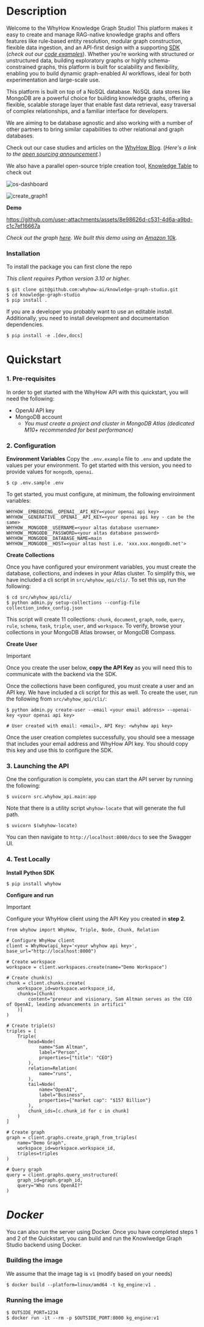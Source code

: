 # Description

Welcome to the WhyHow Knowledge Graph Studio! This platform makes it easy to create and manage RAG-native knowledge graphs and offers features like rule-based entity resolution, modular graph construction, flexible data ingestion, and an API-first design with a supporting [SDK](https://pypi.org/project/whyhow/) (_check out our [code examples](https://whyhow-ai.github.io/whyhow-sdk-docs/examples/overview/)_). Whether you’re working with structured or unstructured data, building exploratory graphs or highly schema-constrained graphs, this platform is built for scalability and flexibility, enabling you to build dynamic graph-enabled AI workflows, ideal for both experimentation and large-scale use.

This platform is built on top of a NoSQL database. NoSQL data stores like MongoDB are a powerful choice for building knowledge graphs, offering a flexible, scalable storage layer that enable fast data retrieval, easy traversal of complex relationships, and a familiar interface for developers.

We are aiming to be database agnostic and also working with a number of other partners to bring similar capabilities to other relational and graph databases.

Check out our case studies and articles on the [WhyHow Blog](https://medium.com/enterprise-rag). (_Here's a link to the [open sourcing announcement](https://medium.com/enterprise-rag/open-sourcing-the-whyhow-knowledge-graph-studio-powered-by-nosql-edce283fb341)._)

We also have a parallel open-source triple creation tool, [Knowledge Table](https://github.com/whyhow-ai/knowledge-table) to check out

![os-dashboard](https://github.com/user-attachments/assets/07d7926f-547f-41b1-a9e7-e9ec31590478)

![create_graph1](https://github.com/user-attachments/assets/0471338b-3045-4f6b-90a3-51370fd80372)

**Demo**

https://github.com/user-attachments/assets/8e98626d-c531-4d6a-a9bd-c1c7ef16667a

_Check out the graph [here](https://app.whyhow.ai/public/graph/673ba7d0aa25224ee88c2406). We built this demo using an [Amazon 10k](https://d18rn0p25nwr6d.cloudfront.net/CIK-0001018724/c7c14359-36fa-40c3-b3ca-5bf7f3fa0b96.pdf)._

### Installation

To install the package you can first clone the repo

_This client requires Python version 3.10 or higher._

```shell
$ git clone git@github.com:whyhow-ai/knowledge-graph-studio.git
$ cd knowledge-graph-studio
$ pip install .
```

If you are a developer you probably want to use an editable install. Additionally,
you need to install development and documentation dependencies.

```shell
$ pip install -e .[dev,docs]
```

# Quickstart

### 1. Pre-requisites

In order to get started with the WhyHow API with this quickstart, you will need the following:

- OpenAI API key
- MongoDB account
  - _You must create a project and cluster in MongoDB Atlas (dedicated M10+ recommended for best performance)_

### 2. Configuration

**Environment Variables**
Copy the `.env.example` file to `.env` and update the values per your environment. To get started with this version, you need to provide values for `mongodb`, `openai`.

```shell
$ cp .env.sample .env
```

To get started, you must configure, at minimum, the following enviroinment variables:

```shell
WHYHOW__EMBEDDING__OPENAI__API_KEY=<your openai api key>
WHYHOW__GENERATIVE__OPENAI__API_KEY=<your openai api key - can be the same>
WHYHOW__MONGODB__USERNAME=<your altas database username>
WHYHOW__MONGODB__PASSWORD=<your altas database password>
WHYHOW__MONGODB__DATABASE_NAME=main
WHYHOW__MONGODB__HOST=<your altas host i.e. 'xxx.xxx.mongodb.net'>
```

**Create Collections**

Once you have configured your environment variables, you must create the database, collections, and indexes in your Atlas cluster. To simplify this, we have included a cli script in `src/whyhow_api/cli/`. To set this up, run the following:

```shell
$ cd src/whyhow_api/cli/
$ python admin.py setup-collections --config-file collection_index_config.json
```

This script will create 11 collections: `chunk`, `document`, `graph`, `node`, `query`, `rule`, `schema`, `task`, `triple`, `user`, and `workspace`. To verify, browse your collections in your MongoDB Atlas browser, or MongoDB Compass.

**Create User**

> [!Important]
> Once you create the user below, **copy the API Key** as you will need this to communicate with the backend via the SDK.

Once the collections have been configured, you must create a user and an API key. We have included a cli script for this as well. To create the user, run the following from `src/whyhow_api/cli/`:

```shell
$ python admin.py create-user --email <your email address> --openai-key <your openai api key>

# User created with email: <email>, API Key: <whyhow api key>
```

Once the user creation completes successfully, you should see a message that includes your email address and WhyHow API key. You should copy this key and use this to configure the SDK.

### 3. Launching the API

One the configuration is complete, you can start the API server by running the following:

```shell
$ uvicorn src.whyhow_api.main:app
```

Note that there is a utility script `whyhow-locate` that will generate
the full path.

```shell
$ uvicorn $(whyhow-locate)
```

You can then navigate to `http://localhost:8000/docs` to see the Swagger UI.

### 4. Test Locally

**Install Python SDK**

```shell
$ pip install whyhow
```

**Configure and run**

> [!Important]
> Configure your WhyHow client using the API Key you created in **step 2**.

```shell
from whyhow import WhyHow, Triple, Node, Chunk, Relation

# Configure WhyHow client
client = WhyHow(api_key='<your whyhow api key>', base_url="http://localhost:8000")

# Create workspace
workspace = client.workspaces.create(name="Demo Workspace")

# Create chunk(s)
chunk = client.chunks.create(
    workspace_id=workspace.workspace_id,
    chunks=[Chunk(
        content="preneur and visionary, Sam Altman serves as the CEO of OpenAI, leading advancements in artifici"
    )]
)

# Create triple(s)
triples = [
    Triple(
        head=Node(
            name="Sam Altman",
            label="Person",
            properties={"title": "CEO"}
        ),
        relation=Relation(
            name="runs",
        ),
        tail=Node(
            name="OpenAI",
            label="Business",
            properties={"market cap": "$157 Billion"}
        ),
        chunk_ids=[c.chunk_id for c in chunk]
    )
]

# Create graph
graph = client.graphs.create_graph_from_triples(
    name="Demo Graph",
    workspace_id=workspace.workspace_id,
    triples=triples
)

# Query graph
query = client.graphs.query_unstructured(
    graph_id=graph.graph_id,
    query="Who runs OpenAI?"
)
```

# _Docker_

You can also run the server using Docker. Once you have completed steps 1 and 2 of the Quickstart, you can build and run the Knowlwedge Graph Studio backend using Docker.

### Building the image

We assume that the image tag is `v1` (modify based on your needs)

```shell
$ docker build --platform=linux/amd64 -t kg_engine:v1 .
```

### Running the image

```shell
$ OUTSIDE_PORT=1234
$ docker run -it --rm -p $OUTSIDE_PORT:8000 kg_engine:v1
```
